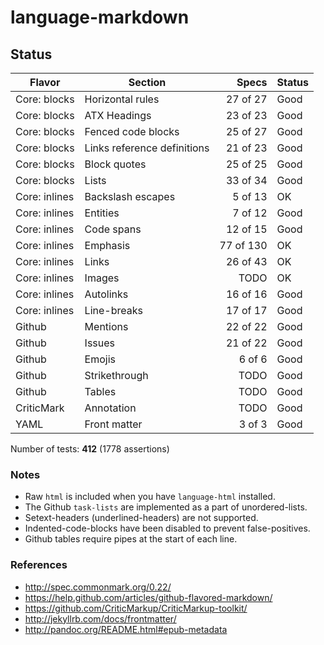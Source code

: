 # language-markdown

## Status

| Flavor        | Section                     |     Specs | Status |
| ------------- | --------------------------- | --------: | ------ |
| Core: blocks  | Horizontal rules            |  27 of 27 | Good   |
| Core: blocks  | ATX Headings                |  23 of 23 | Good   |
| Core: blocks  | Fenced code blocks          |  25 of 27 | Good   |
| Core: blocks  | Links reference definitions |  21 of 23 | Good   |
| Core: blocks  | Block quotes                |  25 of 25 | Good   |
| Core: blocks  | Lists                       |  33 of 34 | Good   |
| Core: inlines | Backslash escapes           |   5 of 13 | OK     |
| Core: inlines | Entities                    |   7 of 12 | Good   |
| Core: inlines | Code spans                  |  12 of 15 | Good   |
| Core: inlines | Emphasis                    | 77 of 130 | OK     |
| Core: inlines | Links                       |  26 of 43 | OK     |
| Core: inlines | Images                      |      TODO | OK     |
| Core: inlines | Autolinks                   |  16 of 16 | Good   |
| Core: inlines | Line-breaks                 |  17 of 17 | Good   |
| Github        | Mentions                    |  22 of 22 | Good   |
| Github        | Issues                      |  21 of 22 | Good   |
| Github        | Emojis                      |    6 of 6 | Good   |
| Github        | Strikethrough               |      TODO | Good   |
| Github        | Tables                      |      TODO | Good   |
| CriticMark    | Annotation                  |      TODO | Good   |
| YAML          | Front matter                |    3 of 3 | Good   |

Number of tests: **412** (1778 assertions)

### Notes

- Raw `html` is included when you have `language-html` installed.
- The Github `task-lists` are implemented as a part of unordered-lists.
- Setext-headers (underlined-headers) are not supported.
- Indented-code-blocks have been disabled to prevent false-positives.
- Github tables require pipes at the start of each line.

### References

- http://spec.commonmark.org/0.22/
- https://help.github.com/articles/github-flavored-markdown/
- https://github.com/CriticMarkup/CriticMarkup-toolkit/
- http://jekyllrb.com/docs/frontmatter/
- http://pandoc.org/README.html#epub-metadata

